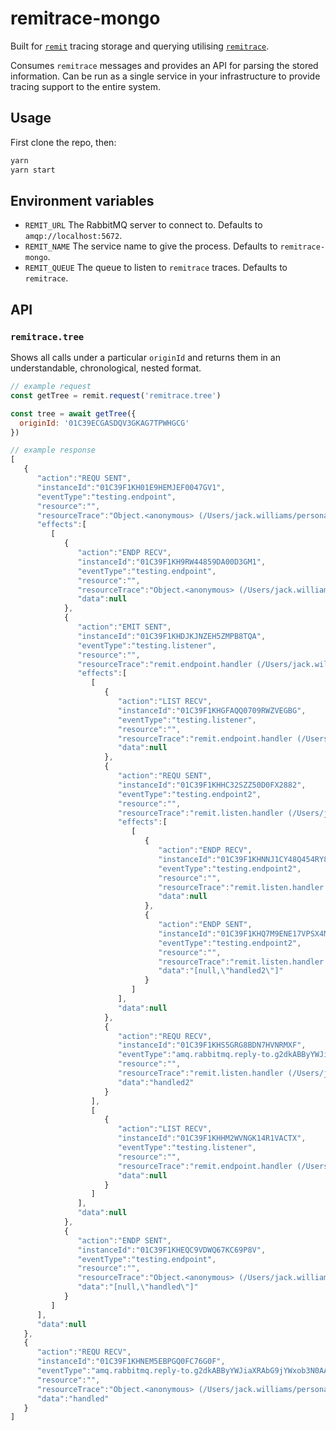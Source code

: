 # remitrace-mongo

Built for [`remit`](https://github.com/jpwilliams/remit) tracing storage and querying utilising [`remitrace`](https://github.com/jpwilliams/remitrace).

Consumes `remitrace` messages and provides an API for parsing the stored information. Can be run as a single service in your infrastructure to provide tracing support to the entire system.

## Usage

First clone the repo, then:

``` js
yarn
yarn start
```

## Environment variables

* `REMIT_URL` The RabbitMQ server to connect to. Defaults to `amqp://localhost:5672`.
* `REMIT_NAME` The service name to give the process. Defaults to `remitrace-mongo`.
* `REMIT_QUEUE` The queue to listen to `remitrace` traces. Defaults to `remitrace`.

## API

### `remitrace.tree`

Shows all calls under a particular `originId` and returns them in an understandable, chronological, nested format.

``` js
// example request
const getTree = remit.request('remitrace.tree')

const tree = await getTree({
  originId: '01C39ECGASDQV3GKAG7TPWHGCG'
})

// example response
[
   {
      "action":"REQU SENT",
      "instanceId":"01C39F1KH01E9HEMJEF0047GV1",
      "eventType":"testing.endpoint",
      "resource":"",
      "resourceTrace":"Object.<anonymous> (/Users/jack.williams/personal/remit/dummy.js:35:1)",
      "effects":[
         [
            {
               "action":"ENDP RECV",
               "instanceId":"01C39F1KH9RW44859DA00D3GM1",
               "eventType":"testing.endpoint",
               "resource":"",
               "resourceTrace":"Object.<anonymous> (/Users/jack.williams/personal/remit/dummy.js:35:1)",
               "data":null
            },
            {
               "action":"EMIT SENT",
               "instanceId":"01C39F1KHDJKJNZEH5ZMPB8TQA",
               "eventType":"testing.listener",
               "resource":"",
               "resourceTrace":"remit.endpoint.handler (/Users/jack.williams/personal/remit/dummy.js:12:11)",
               "effects":[
                  [
                     {
                        "action":"LIST RECV",
                        "instanceId":"01C39F1KHGFAQQ0709RWZVEGBG",
                        "eventType":"testing.listener",
                        "resource":"",
                        "resourceTrace":"remit.endpoint.handler (/Users/jack.williams/personal/remit/dummy.js:12:11)",
                        "data":null
                     },
                     {
                        "action":"REQU SENT",
                        "instanceId":"01C39F1KHHC32SZZ50D0FX2882",
                        "eventType":"testing.endpoint2",
                        "resource":"",
                        "resourceTrace":"remit.listen.handler (/Users/jack.williams/personal/remit/dummy.js:31:12)",
                        "effects":[
                           [
                              {
                                 "action":"ENDP RECV",
                                 "instanceId":"01C39F1KHNNJ1CY48Q454RY8MK",
                                 "eventType":"testing.endpoint2",
                                 "resource":"",
                                 "resourceTrace":"remit.listen.handler (/Users/jack.williams/personal/remit/dummy.js:31:12)",
                                 "data":null
                              },
                              {
                                 "action":"ENDP SENT",
                                 "instanceId":"01C39F1KHQ7M9ENE17VPSX4MRR",
                                 "eventType":"testing.endpoint2",
                                 "resource":"",
                                 "resourceTrace":"remit.listen.handler (/Users/jack.williams/personal/remit/dummy.js:31:12)",
                                 "data":"[null,\"handled2\"]"
                              }
                           ]
                        ],
                        "data":null
                     },
                     {
                        "action":"REQU RECV",
                        "instanceId":"01C39F1KHS5GRG8BDN7HVNRMXF",
                        "eventType":"amq.rabbitmq.reply-to.g2dkABByYWJiaXRAbG9jYWxob3N0AAAfpQAAAAAC.sCJ5rq7XRm/Rlw35Z7rtSg==",
                        "resource":"",
                        "resourceTrace":"remit.listen.handler (/Users/jack.williams/personal/remit/dummy.js:31:12)",
                        "data":"handled2"
                     }
                  ],
                  [
                     {
                        "action":"LIST RECV",
                        "instanceId":"01C39F1KHHM2WVNGK14R1VACTX",
                        "eventType":"testing.listener",
                        "resource":"",
                        "resourceTrace":"remit.endpoint.handler (/Users/jack.williams/personal/remit/dummy.js:12:11)",
                        "data":null
                     }
                  ]
               ],
               "data":null
            },
            {
               "action":"ENDP SENT",
               "instanceId":"01C39F1KHEQC9VDWQ67KC69P8V",
               "eventType":"testing.endpoint",
               "resource":"",
               "resourceTrace":"Object.<anonymous> (/Users/jack.williams/personal/remit/dummy.js:35:1)",
               "data":"[null,\"handled\"]"
            }
         ]
      ],
      "data":null
   },
   {
      "action":"REQU RECV",
      "instanceId":"01C39F1KHNEM5EBPGQ0FC76G0F",
      "eventType":"amq.rabbitmq.reply-to.g2dkABByYWJiaXRAbG9jYWxob3N0AAAfoQAAAAAC.NU5mrBb594o8z/VzoH68mQ==",
      "resource":"",
      "resourceTrace":"Object.<anonymous> (/Users/jack.williams/personal/remit/dummy.js:35:1)",
      "data":"handled"
   }
]
```
